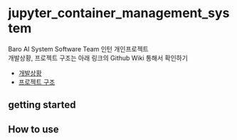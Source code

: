 # jupyter_container_management_system
Baro AI System Software Team 인턴 개인프로젝트 <br>
개발상황, 프로젝트 구조는 아래 링크의 Github Wiki 통해서 확인하기
* [개발상황](https://github.com/dlehdgud2380/jupyter_container_management_system/wiki/%EA%B0%9C%EB%B0%9C%EC%83%81%ED%99%A9)
* [프로젝트 구조](https://github.com/dlehdgud2380/jupyter_container_management_system/wiki/Jupyter-컨테이너-관리-시스템)
## getting started


## How to use
